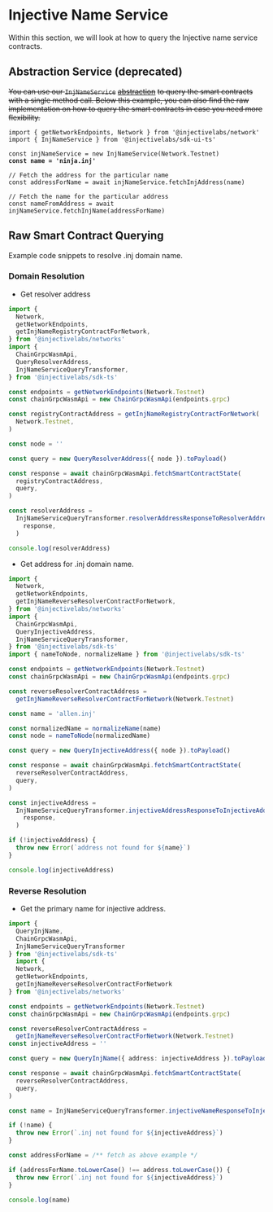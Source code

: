 # Injective Name Service

Within this section, we will look at how to query the Injective name service contracts.

## Abstraction Service (deprecated)

~~You can use our `InjNameService`~~ [~~abstraction~~](../../../deprecated/sdk-ui-ts/src/service/injNameService.ts) ~~to query the smart contracts with a single method call. Below this example, you can also find the raw implementation on how to query the smart contracts in case you need more flexibility.~~

<pre class="language-typescript"><code class="lang-typescript">import { getNetworkEndpoints, Network } from '@injectivelabs/network'
import { InjNameService } from '@injectivelabs/sdk-ui-ts'

const injNameService = new InjNameService(Network.Testnet)
<strong>const name = 'ninja.inj'
</strong>
// Fetch the address for the particular name
const addressForName = await injNameService.fetchInjAddress(name)

// Fetch the name for the particular address
const nameFromAddress = await injNameService.fetchInjName(addressForName)
</code></pre>

## Raw Smart Contract Querying

Example code snippets to resolve .inj domain name.

### Domain Resolution

* Get resolver address

```ts
import {
  Network,
  getNetworkEndpoints,
  getInjNameRegistryContractForNetwork,
} from '@injectivelabs/networks'
import {
  ChainGrpcWasmApi,
  QueryResolverAddress,
  InjNameServiceQueryTransformer,
} from '@injectivelabs/sdk-ts'

const endpoints = getNetworkEndpoints(Network.Testnet)
const chainGrpcWasmApi = new ChainGrpcWasmApi(endpoints.grpc)

const registryContractAddress = getInjNameRegistryContractForNetwork(
  Network.Testnet,
)

const node = ''

const query = new QueryResolverAddress({ node }).toPayload()

const response = await chainGrpcWasmApi.fetchSmartContractState(
  registryContractAddress,
  query,
)

const resolverAddress =
  InjNameServiceQueryTransformer.resolverAddressResponseToResolverAddress(
    response,
  )

console.log(resolverAddress)
```

* Get address for .inj domain name.

```ts
import {
  Network,
  getNetworkEndpoints,
  getInjNameReverseResolverContractForNetwork,
} from '@injectivelabs/networks'
import {
  ChainGrpcWasmApi,
  QueryInjectiveAddress,
  InjNameServiceQueryTransformer,
} from '@injectivelabs/sdk-ts'
import { nameToNode, normalizeName } from '@injectivelabs/sdk-ts'

const endpoints = getNetworkEndpoints(Network.Testnet)
const chainGrpcWasmApi = new ChainGrpcWasmApi(endpoints.grpc)

const reverseResolverContractAddress =
  getInjNameReverseResolverContractForNetwork(Network.Testnet)

const name = 'allen.inj'

const normalizedName = normalizeName(name)
const node = nameToNode(normalizedName)

const query = new QueryInjectiveAddress({ node }).toPayload()

const response = await chainGrpcWasmApi.fetchSmartContractState(
  reverseResolverContractAddress,
  query,
)

const injectiveAddress =
  InjNameServiceQueryTransformer.injectiveAddressResponseToInjectiveAddress(
    response,
  )

if (!injectiveAddress) {
  throw new Error(`address not found for ${name}`)
}

console.log(injectiveAddress)
```

### Reverse Resolution

* Get the primary name for injective address.

```ts
import {
  QueryInjName,
  ChainGrpcWasmApi,
  InjNameServiceQueryTransformer
} from '@injectivelabs/sdk-ts'
  import {
  Network,
  getNetworkEndpoints,
  getInjNameReverseResolverContractForNetwork
} from '@injectivelabs/networks'

const endpoints = getNetworkEndpoints(Network.Testnet)
const chainGrpcWasmApi = new ChainGrpcWasmApi(endpoints.grpc)

const reverseResolverContractAddress =
  getInjNameReverseResolverContractForNetwork(Network.Testnet)
const injectiveAddress = ''

const query = new QueryInjName({ address: injectiveAddress }).toPayload()

const response = await chainGrpcWasmApi.fetchSmartContractState(
  reverseResolverContractAddress,
  query,
)

const name = InjNameServiceQueryTransformer.injectiveNameResponseToInjectiveName(response)

if (!name) {
  throw new Error(`.inj not found for ${injectiveAddress}`)
}

const addressForName = /** fetch as above example */

if (addressForName.toLowerCase() !== address.toLowerCase()) {
  throw new Error(`.inj not found for ${injectiveAddress}`)
}

console.log(name)
```
